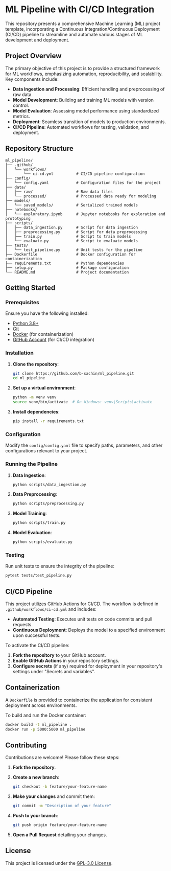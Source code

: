 # ML Pipeline with CI/CD Integration

This repository presents a comprehensive Machine Learning (ML) project template, incorporating a Continuous Integration/Continuous Deployment (CI/CD) pipeline to streamline and automate various stages of ML development and deployment.

## Project Overview

The primary objective of this project is to provide a structured framework for ML workflows, emphasizing automation, reproducibility, and scalability. Key components include:

- **Data Ingestion and Processing**: Efficient handling and preprocessing of raw data.
- **Model Development**: Building and training ML models with version control.
- **Model Evaluation**: Assessing model performance using standardized metrics.
- **Deployment**: Seamless transition of models to production environments.
- **CI/CD Pipeline**: Automated workflows for testing, validation, and deployment.

## Repository Structure

```
ml_pipeline/
├── .github/
│   └── workflows/
│       └── ci-cd.yml          # CI/CD pipeline configuration
├── config/
│   └── config.yaml            # Configuration files for the project
├── data/
│   ├── raw/                   # Raw data files
│   └── processed/             # Processed data ready for modeling
├── models/
│   └── saved_models/          # Serialized trained models
├── notebooks/
│   └── exploratory.ipynb      # Jupyter notebooks for exploration and prototyping
├── scripts/
│   ├── data_ingestion.py      # Script for data ingestion
│   ├── preprocessing.py       # Script for data preprocessing
│   ├── train.py               # Script to train models
│   └── evaluate.py            # Script to evaluate models
├── tests/
│   └── test_pipeline.py       # Unit tests for the pipeline
├── Dockerfile                 # Docker configuration for containerization
├── requirements.txt           # Python dependencies
├── setup.py                   # Package configuration
└── README.md                  # Project documentation
```

## Getting Started

### Prerequisites

Ensure you have the following installed:

- [Python 3.8+](https://www.python.org/downloads/)
- [Git](https://git-scm.com/downloads)
- [Docker](https://www.docker.com/get-started) (for containerization)
- [GitHub Account](https://github.com/) (for CI/CD integration)

### Installation

1. **Clone the repository**:

   ```bash
   git clone https://github.com/b-sachin/ml_pipeline.git
   cd ml_pipeline
   ```

2. **Set up a virtual environment**:

   ```bash
   python -m venv venv
   source venv/bin/activate  # On Windows: venv\Scripts\activate
   ```

3. **Install dependencies**:

   ```bash
   pip install -r requirements.txt
   ```

### Configuration

Modify the `config/config.yaml` file to specify paths, parameters, and other configurations relevant to your project.

### Running the Pipeline

1. **Data Ingestion**:

   ```bash
   python scripts/data_ingestion.py
   ```

2. **Data Preprocessing**:

   ```bash
   python scripts/preprocessing.py
   ```

3. **Model Training**:

   ```bash
   python scripts/train.py
   ```

4. **Model Evaluation**:

   ```bash
   python scripts/evaluate.py
   ```

### Testing

Run unit tests to ensure the integrity of the pipeline:

```bash
pytest tests/test_pipeline.py
```

## CI/CD Pipeline

This project utilizes GitHub Actions for CI/CD. The workflow is defined in `.github/workflows/ci-cd.yml` and includes:

- **Automated Testing**: Executes unit tests on code commits and pull requests.
- **Continuous Deployment**: Deploys the model to a specified environment upon successful tests.

To activate the CI/CD pipeline:

1. **Fork the repository** to your GitHub account.
2. **Enable GitHub Actions** in your repository settings.
3. **Configure secrets** (if any) required for deployment in your repository's settings under "Secrets and variables".

## Containerization

A `Dockerfile` is provided to containerize the application for consistent deployment across environments.

To build and run the Docker container:

```bash
docker build -t ml_pipeline .
docker run -p 5000:5000 ml_pipeline
```

## Contributing

Contributions are welcome! Please follow these steps:

1. **Fork the repository**.

2. **Create a new branch**:

   ```bash
   git checkout -b feature/your-feature-name
   ```

3. **Make your changes** and commit them:

   ```bash
   git commit -m "Description of your feature"
   ```

4. **Push to your branch**:

   ```bash
   git push origin feature/your-feature-name
   ```

5. **Open a Pull Request** detailing your changes.

## License

This project is licensed under the [GPL-3.0 License](LICENSE).


